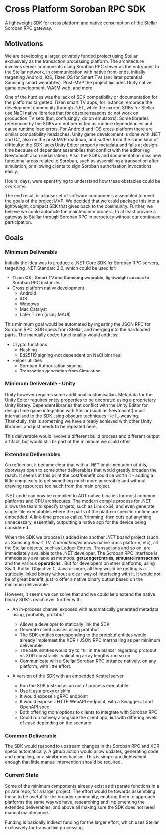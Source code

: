 # Cross Platform Soroban RPC SDK
A lightweight SDK for cross platform and native consumption of the Stellar Soroban RPC gateway.

## Motivations
We are developing a larger, privately funded project using Stellar exclusively as the transaction processing platform. The architecture
involves server components using Soroban RPC server as the entrypoint to the Stellar network, in communication with native front-ends, initially 
targetting Android, iOS, Tizen OS for Smart TVs (and later potential Samsung smart wearables). Post-MVP the project includes Unity
native game development, WASM web, and more. 

One of the hurdles was the lack of SDK compatibility or documentation for the platforms targetted: Tizen smart TV apps, for instance, embrace the development community through .NET,
while the current SDKs for Stellar use NaCl native libraries that for obscure reasons do not 
work on production TV sets (but, confusingly, do on emulators). Some libraries referenced by the SDKs are not permitted as runtime dependencies and cause 
runtime load errors. For Android and iOS cross-platform there are similar compatibility headaches. Unity game development is done
with .NET and C#, also on the post-MVP roadmap, and suffers from the same kind of difficulty: the SDK lacks Unity Editor property
metadata and fails at design-time because of dependent assemblies that conflict with the editor (eg Newtonsoft Json serialisation). 
Also, the SDKs and documentation miss new functional areas related to Soroban, such as assembling a transaction after simulation, or allowing clients to sign
Soroban authorisation invocations easily. 

Hours, days, were spent trying to understand how these obstacles could be overcome. 

The end result is a loose set of software components assembled to meet the goals of the project MVP. We decided that we could 
package this into a lightweight, compact SDK that gives back to the community. Further, we believe we could automate the 
maintenance process, to at least provide a gateway to Stellar through Soroban RPC in perpetuity without our continued participation.

## Goals

### Minimum Deliverable
Initially the idea was to produce a .NET Core SDK for Soroban RPC servers, targetting .NET Standard 2.0, which could be used for:

- Tizen OS , Smart TV and Samsung wearable, lightweight access to Soroban RPC instances
- Cross platform native development 
	- Android
	- iOS
	- Windows
	- Mac Catalyst 
	- Later Tizen (using MAUI)

This minimum goal would be automated by ingesting the JSON RPC for Soroban RPC, XDR specs from Stellar, and merging into the hardcoded parts.
The manually coded functionality would address:

-  Crypto functions 
	-  Hashing
	-  Ed25119 signing (not dependent on NaCl binaries)
-  Helper utilities
	- Soroban Authorisation signing
	- Transaction generation from Simulation

### Minimum Deliverable - Unity

Unity however requires some additional customisation. Metadata for the Unity Editor requires entity properties to be decorated
using a proprietary Unity library. Dependent libraries that conflict with the Unity Editor for design time game integration
with Stellar (such as Newtonsoft) must internalised to the SDK using obscure techniques like IL-weaving. Thankfully, this
is something we have already achieved with other Unity libraries, and just needs to be repeated here.

This deliverable would involve a different build process and different output artifact, but would still be part of the minimum
we could offer.

### Extended Deliverables

On reflection, it became clear that with a .NET implementation of this, doorways open to some other deliverables that would
greatly broaden the reach. It seems at this point the cost/benefit could be worth it - adding a little complexity
to get something much more accessible and without drawing resources too much from the main project.

.NET code can now be compiled to AOT native binaries for most common platforms and CPU architecures. The modern compile process for .NET
allows the team to specify targets, such as Linux x64, and even generate single-file executables where the parts of the platform
specific runtime are embedded. A link-time process called 'trimming' then cuts out anything unnecessary, essentially outputting a
native app for the device being considered.

When the SDK we propose is added into another *.NET based* project (such as Samsung Smart TV, Android/ios/windows native cross platform, etc), all the Stellar objects, such as Ledger Entries, Transactions and so on,
are immediately available to the .NET developer. The Soroban RPC interface is immediately available as methods. **getLedgerEntries**,
**simulateTransaction** and the various **operations** . But for developers on other platforms, using Swift, Kotlin, Objective C, Java
or more, all they would be getting is a statically linked binary without a clear way of interfacing with it. It would not be of great
benefit, just to offer a native binary output based on the minimum deliverable.

However, it seems we can solve that and we could help extend the native binary SDK's reach even further
with:

- An in-process channel exposed with automatically generated metadata using, probably, protobuf
	- Allows a developer to statically link the SDK
	- Generate client classes using protobuf
	- The SDK entities corresponding to the protobuf entities would already implement the XDR / JSON RPC marshalling as per minimum deliverable
	- The SDK entities would try to "fill in the blanks" regarding protobuf vs XDR constraints, validating array lengths and so on
	- Communicate with a Stellar Soroban RPC instance natively, on any platform, with little effort.

- A version of the SDK with an embedded Kestrel server
	- Run the SDK instead as an out of process executable
	- Use it as a proxy or shim
	- It would expose a gRPC endpoint
	- It would expose a HTTP WebAPI endpoint, with a SwaggerUI and OpenAPI spec
	- Both offering more options to clients to integrate with Soroban RPC
	- Could run natively alongside the client app, but with differing levels of ease depending on the scenario


### Common Deliverable

The SDK would respond to upstream changes in the Soroban RPC and XDR specs automatically. A github action would allow 
updates, generating code and compiling, or a similar mechanism. This is simple and lightweight enough that little manual intervention
should be required.


### Current State

Some of the minimum components already exist as disparate functions in a private repo, for a larger project.
The effort would be towards assembling these to be useful for the broader community, enabling them to approach platforms
the same way we have, researching and implementing the extended deliverables, and above all making sure the SDK does not
need manual maintenance.

Funding is basically indirect funding for the larger effort, which uses Stellar exclusively for transaction processing.

